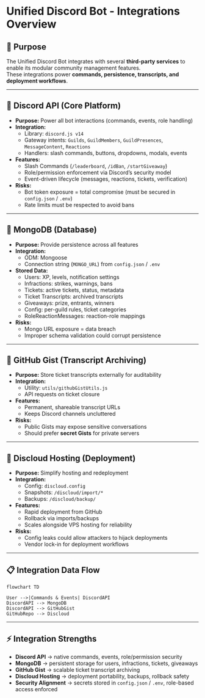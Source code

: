 # Unified Discord Bot - Integrations Overview

## 🎯 Purpose

The Unified Discord Bot integrates with several **third-party services** to enable its modular community management features.  
These integrations power **commands, persistence, transcripts, and deployment workflows**.

---

## 🔑 Discord API (Core Platform)

- **Purpose:** Power all bot interactions (commands, events, role handling)
- **Integration:**
  - Library: `discord.js v14`
  - Gateway intents: `Guilds`, `GuildMembers`, `GuildPresences`, `MessageContent`, `Reactions`
  - Handlers: slash commands, buttons, dropdowns, modals, events
- **Features:**
  - Slash Commands (`/leaderboard`, `/idBan`, `/startGiveaway`)
  - Role/permission enforcement via Discord’s security model
  - Event-driven lifecycle (messages, reactions, tickets, verification)
- **Risks:**
  - Bot token exposure = total compromise (must be secured in `config.json` / `.env`)
  - Rate limits must be respected to avoid bans

---

## 🔑 MongoDB (Database)

- **Purpose:** Provide persistence across all features
- **Integration:**
  - ODM: Mongoose
  - Connection string (`MONGO_URL`) from `config.json` / `.env`
- **Stored Data:**
  - Users: XP, levels, notification settings
  - Infractions: strikes, warnings, bans
  - Tickets: active tickets, status, metadata
  - Ticket Transcripts: archived transcripts
  - Giveaways: prize, entrants, winners
  - Config: per-guild rules, ticket categories
  - RoleReactionMessages: reaction-role mappings
- **Risks:**
  - Mongo URL exposure = data breach
  - Improper schema validation could corrupt persistence

---

## 🔑 GitHub Gist (Transcript Archiving)

- **Purpose:** Store ticket transcripts externally for auditability
- **Integration:**
  - Utility: `utils/githubGistUtils.js`
  - API requests on ticket closure
- **Features:**
  - Permanent, shareable transcript URLs
  - Keeps Discord channels uncluttered
- **Risks:**
  - Public Gists may expose sensitive conversations
  - Should prefer **secret Gists** for private servers

---

## 🔑 Discloud Hosting (Deployment)

- **Purpose:** Simplify hosting and redeployment
- **Integration:**
  - Config: `discloud.config`
  - Snapshots: `/discloud/import/*`
  - Backups: `/discloud/backup/`
- **Features:**
  - Rapid deployment from GitHub
  - Rollback via imports/backups
  - Scales alongside VPS hosting for reliability
- **Risks:**
  - Config leaks could allow attackers to hijack deployments
  - Vendor lock-in for deployment workflows

---

## 📋 Integration Data Flow

```mermaid
flowchart TD

User -->|Commands & Events| DiscordAPI
DiscordAPI --> MongoDB
DiscordAPI --> GitHubGist
GitHubRepo --> Discloud
```

---

## ⚡ Integration Strengths

- **Discord API** → native commands, events, role/permission security
- **MongoDB** → persistent storage for users, infractions, tickets, giveaways
- **GitHub Gist** → scalable ticket transcript archiving
- **Discloud Hosting** → deployment portability, backups, rollback safety
- **Security Alignment** → secrets stored in `config.json` / `.env`, role-based access enforced
